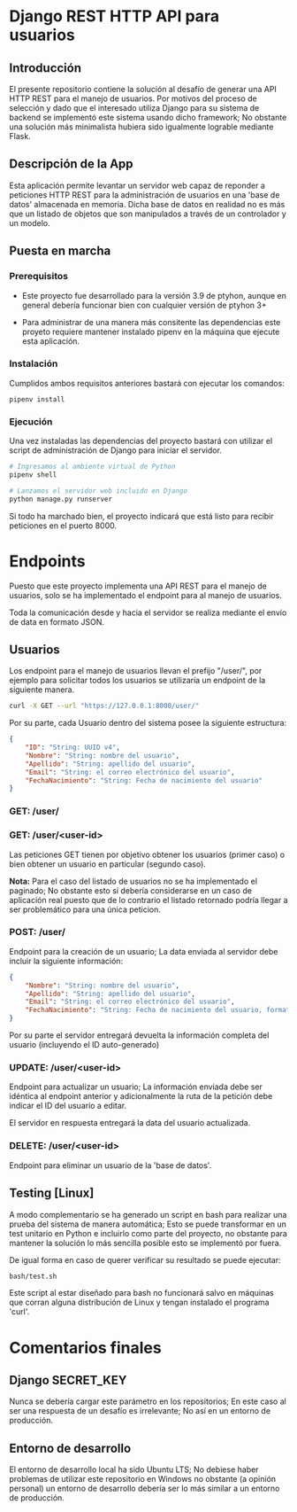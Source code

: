 # Django REST HTTP API para usuarios

## Introducción

El presente repositorio contiene la solución al desafío de generar una API HTTP REST para el manejo de usuarios. Por motivos del proceso de selección y dado que el interesado utiliza Django para su sistema de backend se implementó este sistema usando dicho framework; No obstante una solución más minimalista hubiera sido igualmente lograble mediante Flask.

## Descripción de la App

Esta aplicación permite levantar un servidor web capaz de reponder a peticiones HTTP REST para la administración de usuarios en una 'base de datos' almacenada en memoria. Dicha base de datos en realidad no es más que un listado de objetos que son manipulados a través de un controlador y un modelo.

## Puesta en marcha

### Prerequisitos

- Este proyecto fue desarrollado para la versión 3.9 de ptyhon, aunque en general debería funcionar bien con cualquier versión de ptyhon 3+

- Para administrar de una manera más consitente las dependencias este proyeto requiere mantener instalado pipenv en la máquina que ejecute esta aplicación.

### Instalación

Cumplidos ambos requisitos anteriores bastará con ejecutar los comandos:

```
pipenv install
```

### Ejecución

Una vez instaladas las dependencias del proyecto bastará con utilizar el script de administración de Django para iniciar el servidor.

```bash
# Ingresamos al ambiente virtual de Python
pipenv shell

# Lanzamos el servidor web incluido en Django
python manage.py runserver
```

Si todo ha marchado bien, el proyecto indicará que está listo para recibir peticiones en el puerto 8000.

# Endpoints

Puesto que este proyecto implementa una API REST para el manejo de usuarios, solo se ha implementado el endpoint para al manejo de usuarios.

Toda la comunicación desde y hacia el servidor se realiza mediante el envío de data en formato JSON.

## Usuarios

Los endpoint para el manejo de usuarios llevan el prefijo "/user/", por ejemplo para solicitar todos los usuarios se utilizaría un endpoint de la siguiente manera.

```bash
curl -X GET --url "https://127.0.0.1:8000/user/"
```

Por su parte, cada Usuario dentro del sistema posee la siguiente estructura:

```json
{
	"ID": "String: UUID v4",
	"Nombre": "String: nombre del usuario",
	"Apellido": "String: apellido del usuario",
	"Email": "String: el correo electrónico del usuario",
	"FechaNacimiento": "String: Fecha de nacimiento del usuario"
}
```

### **GET: /user/**

### **GET: /user/&lt;user-id&gt;**

Las peticiones GET tienen por objetivo obtener los usuarios (primer caso) o bien obtener un usuario en particular (segundo caso).

**Nota:** Para el caso del listado de usuarios no se ha implementado el paginado; No obstante esto sí debería considerarse en un caso de aplicación real puesto que de lo contrario el listado retornado podría llegar a ser problemático para una única peticion.

### **POST: /user/**

Endpoint para la creación de un usuario; La data enviada al servidor debe incluir la siguiente información:

```json
{
	"Nombre": "String: nombre del usuario",
	"Apellido": "String: apellido del usuario",
	"Email": "String: el correo electrónico del usuario",
	"FechaNacimiento": "String: Fecha de nacimiento del usuario, formato: YYYY-MM-DD"
}
```

Por su parte el servidor entregará devuelta la información completa del usuario (incluyendo el ID auto-generado)

### **UPDATE: /user/&lt;user-id&gt;**

Endpoint para actualizar un usuario; La información enviada debe ser idéntica al endpoint anterior y adicionalmente la ruta de la petición debe indicar el ID del usuario a editar.

El servidor en respuesta entregará la data del usuario actualizada.

### **DELETE: /user/&lt;user-id&gt;**

Endpoint para eliminar un usuario de la 'base de datos'.

## Testing [Linux]

A modo complementario se ha generado un script en bash para realizar una prueba del sistema de manera automática; Esto se puede transformar en un test unitario en Python e incluirlo como parte del proyecto, no obstante para mantener la solución lo más sencilla posible esto se implementó por fuera.

De igual forma en caso de querer verificar su resultado se puede ejecutar:

```bash
bash/test.sh
```

Este script al estar diseñado para bash no funcionará salvo en máquinas que corran alguna distribución de Linux y tengan instalado el programa 'curl'.

# Comentarios finales

## Django SECRET_KEY

Nunca se debería cargar este parámetro en los repositorios; En este caso al ser una respuesta de un desafío es irrelevante; No así en un entorno de producción.

## Entorno de desarrollo

El entorno de desarrollo local ha sido Ubuntu LTS; No debiese haber problemas de utilizar este repositorio en Windows no obstante (a opinión personal) un entorno de desarrollo debería ser lo más similar a un entorno de producción.
